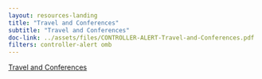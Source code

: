 ```yaml
---
layout: resources-landing
title: "Travel and Conferences"
subtitle: "Travel and Conferences"
doc-link: ../assets/files/CONTROLLER-ALERT-Travel-and-Conferences.pdf
filters: controller-alert omb
---
```

[ Travel and Conferences]({{site.baseurl}}/assets/files/CONTROLLER-ALERT-Travel-and-Conferences.pdf)

